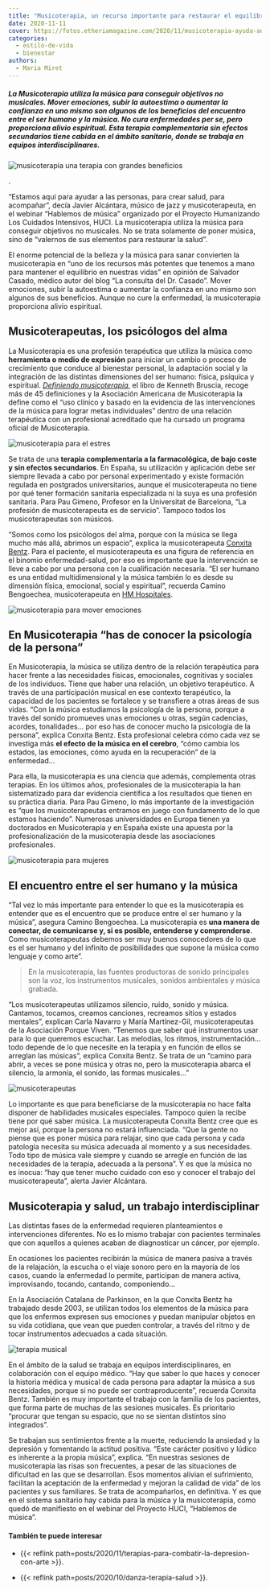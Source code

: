 ```yaml
---
title: "Musicoterapia, un recurso importante para restaurar el equilibrio y la salud"
date: 2020-11-11
cover: https://fotos.etheriamagazine.com/2020/11/musicoterapia-ayuda-autoestima.jpg
categories: 
  - estilo-de-vida
  - bienestar
authors: 
  - Maria Miret
---
```


##### La Musicoterapia utiliza la música para conseguir objetivos no musicales. Mover emociones, subir la autoestima o aumentar la confianza en uno mismo son algunos de los beneficios del encuentro entre el ser humano y la música. No cura enfermedades _per se_, pero proporciona alivio espiritual. Esta terapia complementaria sin efectos secundarios tiene cabida en el ámbito sanitario, donde se trabaja en equipos interdisciplinares.

![musicoterapia una terapia con grandes beneficios](https://fotos.etheriamagazine.com/2020/11/musicoterapia-salud.jpg "Musicoterapia, una terapia con múltiples beneficios. © James Park")

. 

“Estamos aquí para ayudar a las personas, para crear salud, para acompañar”, decía 
Javier Alcántara, músico de jazz y musicoterapeuta, en el webinar “Hablemos de música” 
organizado por el Proyecto Humanizando Los Cuidados Intensivos, HUCI. La musicoterapia 
utiliza la música para conseguir objetivos no musicales. No se trata solamente de poner 
música, sino de “valernos de sus elementos para restaurar la salud”. 

El enorme potencial de la belleza y la música para sanar convierten la musicoterapia en 
“uno de los recursos más potentes que tenemos a mano para mantener el equilibrio en 
nuestras vidas” en opinión de Salvador Casado, médico autor del blog “La consulta del 
Dr. Casado”. Mover emociones, subir la autoestima o aumentar la confianza en uno mismo 
son algunos de sus beneficios. Aunque no cure la enfermedad, la musicoterapia 
proporciona alivio espiritual. 

## Musicoterapeutas, los psicólogos del alma

La Musicoterapia es una profesión terapéutica que utiliza la música como **herramienta o 
medio de expresión** para iniciar un cambio o proceso de crecimiento que conduce al 
bienestar personal, la adaptación social y la integración de las distintas dimensiones 
del ser humano: física, psíquica y espiritual. _[Definiendo 
musicoterapia](https://amzn.to/34YozpE)_, el libro de Kenneth Bruscia, recoge más de 45 
definiciones y la Asociación Americana de Musicoterapia la define como el “uso clínico y 
basado en la evidencia de las intervenciones de la música para lograr metas 
individuales” dentro de una relación terapéutica con un profesional acreditado que ha 
cursado un programa oficial de Musicoterapia. 

![musicoterapia para el estres](https://fotos.etheriamagazine.com/2020/11/terapia-musical.jpg "Una terapia sin efectos secundarios negativos. © Alp Ancel")

Se trata de una **terapia complementaria a la farmacológica, de bajo coste y sin efectos 
secundarios**. En España, su utilización y aplicación debe ser siempre llevada a cabo 
por personal experimentado y existe formación regulada en postgrados universitarios, 
aunque el musicoterapeuta no tiene por qué tener formación sanitaria especializada ni la 
suya es una profesión sanitaria. Para Pau Gimeno, Profesor en la Universitat de 
Barcelona, “La profesión de musicoterapeuta es de servicio”. Tampoco todos los 
musicoterapeutas son músicos. 

“Somos como los psicólogos del alma, porque con la música se llega mucho más allá, 
abrimos un espacio”, explica la musicoterapeuta [Conxita 
Bentz](http://www.conxitabentz.com/). Para el paciente, el musicoterapeuta es una figura 
de referencia en el binomio enfermedad-salud, por eso es importante que la intervención 
se lleve a cabo por una persona con la cualificación necesaria. “El ser humano es una 
entidad multidimensional y la música también lo es desde su dimensión física, emocional, 
social y espiritual”, recuerda Camino Bengoechea, musicoterapeuta en [HM 
Hospitales](https://www.hmhospitales.com/). 

![musicoterapia para mover emociones](https://fotos.etheriamagazine.com/2020/11/musica-para-curar.jpg "A través del sonido se mueven las emociones. @ Josephine Bevan")

## En Musicoterapia “has de conocer la psicología de la persona”

En Musicoterapia, la música se utiliza dentro de la relación terapéutica para hacer 
frente a las necesidades físicas, emocionales, cognitivas y sociales de los individuos. 
Tiene que haber una relación, un objetivo terapéutico. A través de una participación 
musical en ese contexto terapéutico, la capacidad de los pacientes se fortalece y se 
transfiere a otras áreas de sus vidas. “Con la música estudiamos la psicología de la 
persona, porque a través del sonido promueves unas emociones u otras, según cadencias, 
acordes, tonalidades… por eso has de conocer mucho la psicología de la persona”, explica 
Conxita Bentz. Esta profesional celebra cómo cada vez se investiga más **el efecto de la 
música en el cerebro**, “cómo cambia los estados, las emociones, cómo ayuda en la 
recuperación” de la enfermedad... 

Para ella, la musicoterapia es una ciencia que además, complementa otras terapias. En 
los últimos años, profesionales de la musicoterapia la han sistematizado para dar 
evidencia científica a los resultados que tienen en su práctica diaria. Para Pau Gimeno, 
lo más importante de la investigación es “que los musicoterapeutas entramos en juego con 
fundamento de lo que estamos haciendo”. Numerosas universidades en Europa tienen ya 
doctorados en Musicoterapia y en España existe una apuesta por la profesionalización de 
la musicoterapia desde las asociaciones profesionales. 

![musicoterapia para mujeres](https://fotos.etheriamagazine.com/2020/11/musicoterapia-ayuda-autoestima.jpg "La musicoterapia complementa otras terapias. © Vidar Nordii Mathisen")

## El encuentro entre el ser humano y la música

“Tal vez lo más importante para entender lo que es la musicoterapia es entender que es 
el encuentro que se produce entre el ser humano y la música”, asegura Camino Bengoechea. 
La musicoterapia es **una manera de conectar, de comunicarse y, si es posible, 
entenderse y comprenderse**. Como musicoterapeutas debemos ser muy buenos conocedores de 
lo que es el ser humano y del infinito de posibilidades que supone la música como 
lenguaje y como arte”. 

> En la musicoterapia, las fuentes productoras de sonido principales son la voz, los 
> instrumentos musicales, sonidos ambientales y música grabada. 

“Los musicoterapeutas utilizamos silencio, ruido, sonido y música. Cantamos, tocamos, 
creamos canciones, recreamos sitios y estados mentales”, explican Carla Navarro y María 
Martínez-Gil, musicoterapeutas de la Asociación Porque Viven. “Tenemos que saber qué 
instrumentos usar para lo que queremos escuchar. Las melodías, los ritmos, 
instrumentación… todo depende de lo que necesite en la terapia y en función de ellos se 
arreglan las músicas”, explica Conxita Bentz. Se trata de un “camino para abrir, a veces 
se pone música y otras no, pero la musicoterapia abarca el silencio, la armonía, el 
sonido, las formas musicales…” 

![musicoterapeutas](https://fotos.etheriamagazine.com/2020/11/musica-piano-terapia.jpg "Para beneficiarse de la musicoterapia no hace falta disponer de grandes habilidades musicales. © Rukma Pratista")

Lo importante es que para beneficiarse de la musicoterapia no hace falta disponer de 
habilidades musicales especiales. Tampoco quien la recibe tiene por qué saber música. La 
musicoterapeuta Conxita Bentz cree que es mejor así, porque la persona no estará 
influenciada. “Que la gente no piense que es poner música para relajar, sino que cada 
persona y cada patología necesita su música adecuada al momento y a sus necesidades. 
Todo tipo de música vale siempre y cuando se arregle en función de las necesidades de la 
terapia, adecuada a la persona”. Y es que la música no es inocua: “hay que tener mucho 
cuidado con eso y conocer el trabajo del musicoterapeuta”, alerta Javier Alcántara. 

## Musicoterapia y salud, un trabajo interdisciplinar

Las distintas fases de la enfermedad requieren planteamientos e intervenciones 
diferentes. No es lo mismo trabajar con pacientes terminales que con aquellos a quienes 
acaban de diagnosticar un cáncer, por ejemplo. 

En ocasiones los pacientes recibirán la música de manera pasiva a través de la 
relajación, la escucha o el viaje sonoro pero en la mayoría de los casos, cuando la 
enfermedad lo permite, participan de manera activa, improvisando, tocando, cantando, 
componiendo… 

En la Asociación Catalana de Parkinson, en la que Conxita Bentz ha trabajado desde 2003, 
se utilizan todos los elementos de la música para que los enfermos expresen sus 
emociones y puedan manipular objetos en su vida cotidiana, que vean que pueden 
controlar, a través del ritmo y de tocar instrumentos adecuados a cada situación. 

![terapia musical](https://fotos.etheriamagazine.com/2020/11/terapia-escuchar-musica.jpg "Escuchar música también forma parte de la terapia. © Engin Akyurt")

En el ámbito de la salud se trabaja en equipos interdisciplinares, en colaboración con 
el equipo médico. “Hay que saber lo que haces y conocer la historia médica y musical de 
cada persona para adaptar la música a sus necesidades, porque si no puede ser 
contraproducente”, recuerda Conxita Bentz. También es muy importante el trabajo con la 
familia de los pacientes, que forma parte de muchas de las sesiones musicales. Es 
prioritario “procurar que tengan su espacio, que no se sientan distintos sino 
integrados”. 

Se trabajan sus sentimientos frente a la muerte, reduciendo la ansiedad y la depresión y 
fomentando la actitud positiva. “Este carácter positivo y lúdico es inherente a la 
propia música”, explica. “En nuestras sesiones de musicoterapia las risas son 
frecuentes, a pesar de las situaciones de dificultad en las que se desarrollan. Esos 
momentos alivian el sufrimiento, facilitan la aceptación de la enfermedad y mejoran la 
calidad de vida” de los pacientes y sus familiares. Se trata de acompañarlos, en 
definitiva. Y es que en el sistema sanitario hay cabida para la música y la 
musicoterapia, como quedó de manifiesto en el webinar del Proyecto HUCI, “Hablemos de 
música”. 

#### También te puede interesar

- {{< reflink path=posts/2020/11/terapias-para-combatir-la-depresion-con-arte >}}. 

- {{< reflink path=posts/2020/10/danza-terapia-salud >}}.
